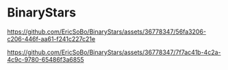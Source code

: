 # BinaryStars

https://github.com/EricSoBo/BinaryStars/assets/36778347/56fa3206-c206-446f-aa61-f241c227c21e

https://github.com/EricSoBo/BinaryStars/assets/36778347/7f7ac41b-4c2a-4c9c-9780-65486f3a6855
